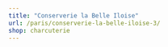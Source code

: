 ```yaml
---
title: "Conserverie la Belle Iloise"
url: /paris/conserverie-la-belle-iloise-3/
shop: charcuterie
---
```

